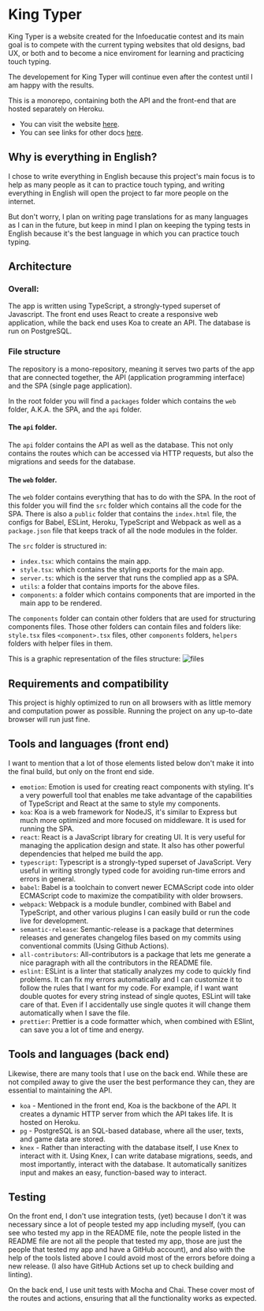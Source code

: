 # King Typer
King Typer is a website created for the Infoeducatie contest and its main goal is to compete with the current typing websites that old designs, bad UX, or both and to become a nice enviroment for learning and practicing touch typing.

The developement for King Typer will continue even after the contest until I am happy with the results.

This is a monorepo, containing both the API and the front-end that are hosted separately on Heroku.

- You can visit the website [here](https://king-typer.herokuapp.com/).
- You can see links for other docs [here](https://github.com/Vyctor661/king-typer/blob/docs/docs/en/main.md).

## Why is everything in English?

I chose to write everything in English because this project's main focus is to help as many people as it can to practice touch typing, and writing everything in English will open the project to far more people on the internet.

But don't worry, I plan on writing page translations for as many languages as I can in the future, but keep in mind I plan on keeping the typing tests in English because it's the best language in which you can practice touch typing.

## Architecture

### Overall:
The app is written using TypeScript, a strongly-typed superset of Javascript. The front end uses React to create a responsive web application, while the back end uses Koa to create an API. The database is run on PostgreSQL.

### File structure
The repository is a mono-repository, meaning it serves two parts of the app that are connected together, the API (application programming interface) and the SPA (single page application).

In the root folder you will find a `packages` folder which contains the `web` folder, A.K.A. the SPA, and the `api` folder.

#### The `api` folder.

The `api` folder contains the API as well as the database. This not only contains the routes which can be accessed via HTTP requests, but also the migrations and seeds for the database.

#### The `web` folder.

The `web` folder contains everything that has to do with the SPA. In the root of this folder you will find the `src` folder which contains all the code for the SPA. There is also a `public` folder that contains the `index.html` file, the configs for Babel, ESLint, Heroku, TypeScript and Webpack as well as a `package.json` file that keeps track of all the node modules in the folder.

The `src` folder is structured in:
- `index.tsx`: which contains the main app.
- `style.tsx`: which contains the styling exports for the main app.
- `server.ts`: which is the server that runs the complied app as a SPA.
- `utils`: a folder that contains imports for the above files.
- `components`: a folder which contains components that are imported in the main app to be rendered.

The `components` folder can contain other folders that are used for structuring components files. Those other folders can contain files and folders like: `style.tsx` files `<component>.tsx` files, other `components` folders, `helpers` folders with helper files in them.

This is a graphic representation of the files structure:
![files](https://github.com/Vyctor661/king-typer/blob/docs/docs/assets/gourcefiletree.png)

## Requirements and compatibility

This project is highly optimized to run on all browsers with as little memory and computation power as possible. Running the project on any up-to-date browser will run just fine.

## Tools and languages (front end)

I want to mention that a lot of those elements listed below don't make it into the final build, but only on the front end side.

- `emotion`: Emotion is used for creating react components with styling. It's a very powerfull tool that enables me take advantage of the capabilities of TypeScript and React at the same to style my components.
- `koa`: Koa is a web framework for NodeJS, it's similar to Express but much more optimized and more focused on middleware. It is used for running the SPA.
- `react`: React is a JavaScript library for creating UI. It is very useful for managing the application design and state. It also has other powerful dependencies that helped me build the app.
- `typescript`: Typescript is a strongly-typed superset of JavaScript. Very useful in writing strongly typed code for avoiding run-time errors and errors in general.
- `babel`: Babel is a toolchain to convert newer ECMAScript code into older ECMAScript code to maximize the compatibility with older browsers.
- `webpack`: Webpack is a module bundler, combined with Babel and TypeScript, and other various plugins I can easily build or run the code live for development.
- `semantic-release`: Semantic-release is a package that determines releases and generates changelog files based on my commits using conventional commits (Using Github Actions).
- `all-contributors`: All-contributors is a package that lets me generate a nice paragraph with all the contributors in the README file.
- `eslint`:  ESLint is a linter that statically analyzes my code to quickly find problems. It can fix my errors automatically and I can customize it to follow the rules that I want for my code. For example, if I want want double quotes for every string instead of single quotes, ESLint will take care of that. Even if I accidentally use single quotes it will change them automatically when I save the file.
- `prettier`: Prettier is a code formatter which, when combined with ESlint, can save you a lot of time and energy.

## Tools and languages (back end)

Likewise, there are many tools that I use on the back end. While these are not compiled away to give the user the best performance they can, they are essential to maintaining the API.

- `koa` - Mentioned in the front end, Koa is the backbone of the API. It creates a dynamic HTTP server from which the API takes life. It is hosted on Heroku.
- `pg` - PostgreSQL is an SQL-based database, where all the user, texts, and game data are stored.
- `knex` - Rather than interacting with the database itself, I use Knex to interact with it. Using Knex, I can write database migrations, seeds, and most importantly, interact with the database. It automatically sanitizes input and makes an easy, function-based way to interact.

## Testing

On the front end, I don't use integration tests, (yet) because I don't it was necessary since a lot of people tested my app including myself, (you can see who tested my app in the README file, note the people listed in the README file are not all the people that tested my app, those are just the people that tested my app and have a GitHub account), and also with the help of the tools listed above I could avoid most of the errors before doing a new release. (I also have GitHub Actions set up to check building and linting).

On the back end, I use unit tests with Mocha and Chai. These cover most of the routes and actions, ensuring that all the functionality works as expected.
